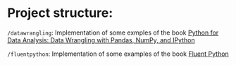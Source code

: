 # Project structure:  

`/datawrangling`: Implementation of some exmples of the book [Python for Data Analysis: Data Wrangling with Pandas, NumPy, and IPython](https://www.amazon.ca/gp/product/1491957662)  

`/fluentpython`: Implementation of some examples of the book [Fluent Python](http://shop.oreilly.com/product/0636920032519.do)
